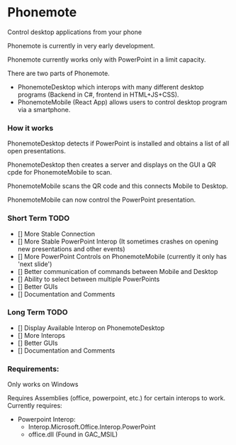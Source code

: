 # Phonemote
 Control desktop applications from your phone

Phonemote is currently in very early development.

Phonemote currently works only with PowerPoint in a limit capacity.

There are two parts of Phonemote. 
 - PhonemoteDesktop which interops with many different desktop programs (Backend in C#, frontend in HTML+JS+CSS).
 - PhonemoteMobile (React App) allows users to control desktop program via a smartphone.

### How it works

PhonemoteDesktop detects if PowerPoint is installed and obtains a list of all open presentations.

PhonemoteDesktop then creates a server and displays on the GUI a QR cpde for PhonemoteMobile to scan.

PhonemoteMobile scans the QR code and this connects Mobile to Desktop.

PhonemoteMobile can now control the PowerPoint presentation.

### Short Term TODO
 - [] More Stable Connection
 - [] More Stable PowerPoint Interop (It sometimes crashes on opening new presentations and other events)
 - [] More PowerPoint Controls on PhonemoteMobile (currently it only has 'next slide')
 - [] Better communication of commands between Mobile and Desktop
 - [] Ability to select between multiple PowerPoints
 - [] Better GUIs
 - [] Documentation and Comments

### Long Term TODO
 - [] Display Available Interop on PhonemoteDesktop
 - [] More Interops
 - [] Better GUIs
 - [] Documentation and Comments

### Requirements:

Only works on Windows

Requires Assemblies (office, powerpoint, etc.) for certain interops to work.
Currently requires:
 - Powerpoint Interop:
   - Interop.Microsoft.Office.Interop.PowerPoint
   - office.dll (Found in GAC_MSIL)

